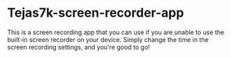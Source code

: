 # Tejas7k-screen-recorder-app
This is a screen recording app that you can use if you are unable to use the built-in screen recorder on your device. Simply change the time in the screen recording settings, and you're good to go!
